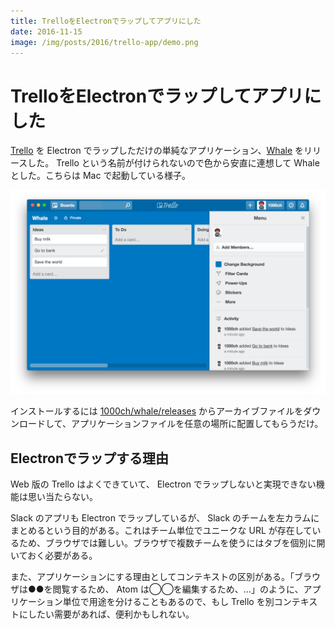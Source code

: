 ```yaml
---
title: TrelloをElectronでラップしてアプリにした
date: 2016-11-15
image: /img/posts/2016/trello-app/demo.png
---
```


# TrelloをElectronでラップしてアプリにした

[Trello](https://trello.com/) を Electron でラップしただけの単純なアプリケーション、[Whale](https://github.com/1000ch/whale) をリリースした。 Trello という名前が付けられないので色から安直に連想して Whale とした。こちらは Mac で起動している様子。

![Whale](/img/posts/2016/trello-app/demo.png)

インストールするには [1000ch/whale/releases](https://github.com/1000ch/whale/releases) からアーカイブファイルをダウンロードして、アプリケーションファイルを任意の場所に配置してもらうだけ。

## Electronでラップする理由

Web 版の Trello はよくできていて、 Electron でラップしないと実現できない機能は思い当たらない。

Slack のアプリも Electron でラップしているが、 Slack のチームを左カラムにまとめるという目的がある。これはチーム単位でユニークな URL が存在しているため、ブラウザでは難しい。ブラウザで複数チームを使うにはタブを個別に開いておく必要がある。

また、アプリケーションにする理由としてコンテキストの区別がある。「ブラウザは●●を閲覧するため、 Atom は◯◯を編集するため、…」のように、アプリケーション単位で用途を分けることもあるので、もし Trello を別コンテキストにしたい需要があれば、便利かもしれない。
